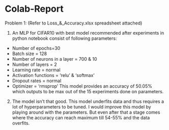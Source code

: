 # Colab-Report

Problem 1: (Refer to Loss_&_Accuracy.xlsx spreadsheet attached)
1.	An MLP for CIFAR10 with best model recommended after experiments in python notebook consist of following parameters:
* Number of epochs=30
* Batch size = 128
* Number of neurons in a layer = 700 & 10
* Number of layers = 2
* Learning rate = normal
* Activation functions = ‘relu’ & ‘softmax’
* Dropout rates = normal
* Optimizer = ‘rmsprop’
This model provides an accuracy of 50.05% which outputs to be max out of the 15 experiments done on parameters.

2.	The model isn’t that good. This model underfits data and thus requires a lot of hyperparameters to be tuned. I would improve this model by playing around with the parameters. But even after that a stage comes where the accuracy can reach maximum till 54-55% and the data overfits.
